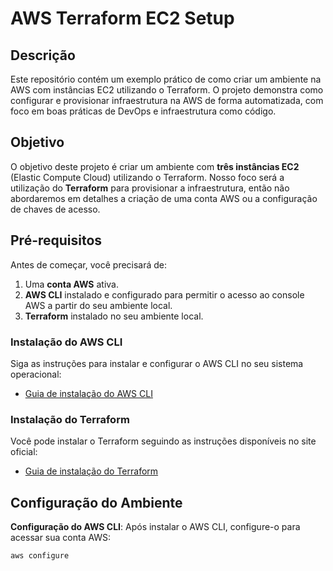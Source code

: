 # AWS Terraform EC2 Setup

## Descrição
Este repositório contém um exemplo prático de como criar um ambiente na AWS com instâncias EC2 utilizando o Terraform. O projeto demonstra como configurar e provisionar infraestrutura na AWS de forma automatizada, com foco em boas práticas de DevOps e infraestrutura como código.

## Objetivo
O objetivo deste projeto é criar um ambiente com **três instâncias EC2** (Elastic Compute Cloud) utilizando o Terraform. Nosso foco será a utilização do **Terraform** para provisionar a infraestrutura, então não abordaremos em detalhes a criação de uma conta AWS ou a configuração de chaves de acesso.

## Pré-requisitos

Antes de começar, você precisará de:

1. Uma **conta AWS** ativa.
2. **AWS CLI** instalado e configurado para permitir o acesso ao console AWS a partir do seu ambiente local.
3. **Terraform** instalado no seu ambiente local.

### Instalação do AWS CLI

Siga as instruções para instalar e configurar o AWS CLI no seu sistema operacional:
- [Guia de instalação do AWS CLI](https://docs.aws.amazon.com/cli/latest/userguide/install-cliv2.html)

### Instalação do Terraform

Você pode instalar o Terraform seguindo as instruções disponíveis no site oficial:
- [Guia de instalação do Terraform](https://developer.hashicorp.com/terraform/downloads)

## Configuração do Ambiente

**Configuração do AWS CLI**: Após instalar o AWS CLI, configure-o para acessar sua conta AWS:
   ```bash
   aws configure
```
